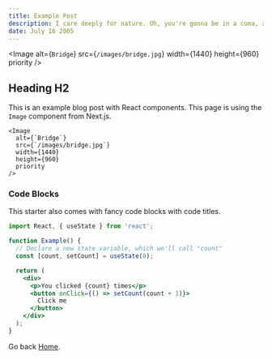 ```yaml
---
title: Example Post
description: I care deeply for nature. Oh, you're gonna be in a coma, all right. He'll want to use your yacht, and I don't want this thing smelling like fish. Get me a vodka rocks. And a piece of toast. No! I was ashamed to be SEEN with you. I like being with you.
date: July 16 2005
---
```


<Image
  alt={`Bridge`}
  src={`/images/bridge.jpg`}
  width={1440}
  height={960}
  priority
/>

## Heading H2

This is an example blog post with React components. This page is using the `Image` component from Next.js.

```jsx:example-post.mdx
<Image
  alt={`Bridge`}
  src={`/images/bridge.jpg`}
  width={1440}
  height={960}
  priority
/>
```

### Code Blocks

This starter also comes with fancy code blocks with code titles.

```jsx:example.jsx
import React, { useState } from 'react';

function Example() {
  // Declare a new state variable, which we'll call "count"
  const [count, setCount] = useState(0);

  return (
    <div>
      <p>You clicked {count} times</p>
      <button onClick={() => setCount(count + 1)}>
        Click me
      </button>
    </div>
  );
}
```

Go back [Home](/).
